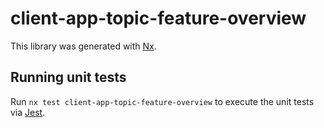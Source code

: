# client-app-topic-feature-overview

This library was generated with [Nx](https://nx.dev).

## Running unit tests

Run `nx test client-app-topic-feature-overview` to execute the unit tests via [Jest](https://jestjs.io).
